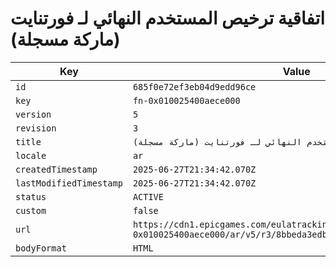 # اتفاقية ترخيص المستخدم النهائي لـ فورتنايت (ماركة مسجلة)

| Key | Value |
| --- | ----- |
| `id` | `685f0e72ef3eb04d9edd96ce` |
| `key` | `fn-0x010025400aece000` |
| `version` | `5` |
| `revision` | `3` |
| `title` | `اتفاقية ترخيص المستخدم النهائي لـ فورتنايت (ماركة مسجلة)` |
| `locale` | `ar` |
| `createdTimestamp` | `2025-06-27T21:34:42.070Z` |
| `lastModifiedTimestamp` | `2025-06-27T21:34:42.070Z` |
| `status` | `ACTIVE` |
| `custom` | `false` |
| `url` | `https://cdn1.epicgames.com/eulatracking-download/fn-0x010025400aece000/ar/v5/r3/8bbeda3edbe037803b6fa36c32f19fb5.pdf` |
| `bodyFormat` | `HTML` |
